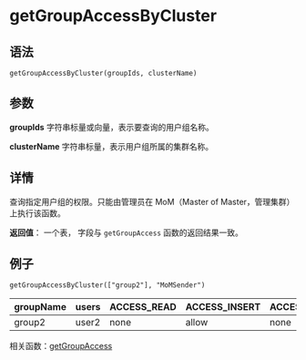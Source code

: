 # getGroupAccessByCluster

## 语法

`getGroupAccessByCluster(groupIds, clusterName)`

## 参数

**groupIds** 字符串标量或向量，表示要查询的用户组名称。

**clusterName** 字符串标量，表示用户组所属的集群名称。

## 详情

查询指定用户组的权限。只能由管理员在 MoM（Master of Master，管理集群）上执行该函数。

**返回值**： 一个表， 字段与 `getGroupAccess` 函数的返回结果一致。

## 例子

```
getGroupAccessByCluster(["group2"], "MoMSender")
```

| groupName | users | ACCESS\_READ | ACCESS\_INSERT | ACCESS\_UPDATE | ACCESS\_DELETE | VIEW\_EXEC | SCRIPT\_EXEC | TEST\_EXEC | DBOBJ\_CREATE | ... |
| --- | --- | --- | --- | --- | --- | --- | --- | --- | --- | --- |
| group2 | user2 | none | allow | none | none | none | none | none | none | ... |

相关函数：[getGroupAccess](getGroupAccess.md)

